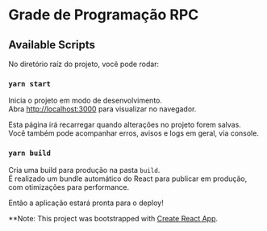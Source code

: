 # Grade de Programação RPC

## Available Scripts

No diretório raíz do projeto, você pode rodar:

### `yarn start`

Inicia o projeto em modo de desenvolvimento.\
Abra [http://localhost:3000](http://localhost:3000) para visualizar no navegador.

Esta página irá recarregar quando alterações no projeto forem salvas.\
Você também pode acompanhar erros, avisos e logs em geral, via console.

### `yarn build`

Cria uma build para produção na pasta `build`.\
É realizado um bundle automático do React para publicar em produção, com otimizações para performance.

Então a aplicação estará pronta para o deploy!

**Note: This project was bootstrapped with [Create React App](https://github.com/facebook/create-react-app).


